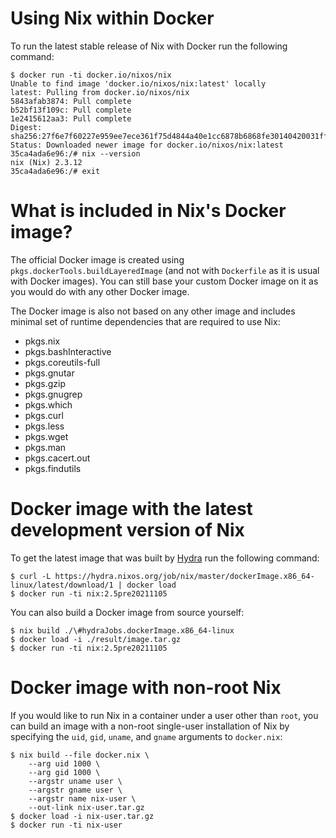 # Using Nix within Docker

To run the latest stable release of Nix with Docker run the following command:

```console
$ docker run -ti docker.io/nixos/nix
Unable to find image 'docker.io/nixos/nix:latest' locally
latest: Pulling from docker.io/nixos/nix
5843afab3874: Pull complete
b52bf13f109c: Pull complete
1e2415612aa3: Pull complete
Digest: sha256:27f6e7f60227e959ee7ece361f75d4844a40e1cc6878b6868fe30140420031ff
Status: Downloaded newer image for docker.io/nixos/nix:latest
35ca4ada6e96:/# nix --version
nix (Nix) 2.3.12
35ca4ada6e96:/# exit
```

# What is included in Nix's Docker image?

The official Docker image is created using `pkgs.dockerTools.buildLayeredImage`
(and not with `Dockerfile` as it is usual with Docker images). You can still
base your custom Docker image on it as you would do with any other Docker
image.

The Docker image is also not based on any other image and includes minimal set
of runtime dependencies that are required to use Nix:

 - pkgs.nix
 - pkgs.bashInteractive
 - pkgs.coreutils-full
 - pkgs.gnutar
 - pkgs.gzip
 - pkgs.gnugrep
 - pkgs.which
 - pkgs.curl
 - pkgs.less
 - pkgs.wget
 - pkgs.man
 - pkgs.cacert.out
 - pkgs.findutils

# Docker image with the latest development version of Nix

To get the latest image that was built by [Hydra](https://hydra.nixos.org) run
the following command:

```console
$ curl -L https://hydra.nixos.org/job/nix/master/dockerImage.x86_64-linux/latest/download/1 | docker load
$ docker run -ti nix:2.5pre20211105
```

You can also build a Docker image from source yourself:

```console
$ nix build ./\#hydraJobs.dockerImage.x86_64-linux
$ docker load -i ./result/image.tar.gz
$ docker run -ti nix:2.5pre20211105
```

# Docker image with non-root Nix

If you would like to run Nix in a container under a user other than `root`,
you can build an image with a non-root single-user installation of Nix
by specifying the `uid`, `gid`, `uname`, and `gname` arguments to `docker.nix`:

```console
$ nix build --file docker.nix \
    --arg uid 1000 \
    --arg gid 1000 \
    --argstr uname user \
    --argstr gname user \
    --argstr name nix-user \
    --out-link nix-user.tar.gz
$ docker load -i nix-user.tar.gz
$ docker run -ti nix-user
```
